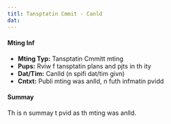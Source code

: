 ```yaml
---
titl: Tansptatin Cmmit - Canld
dat: 
---
```

#### Mting Inf
* **Mting Typ:** Tansptatin Cmmitt mting
* **Pups:** Rviw f tansptatin plans and pjts in th ity
* **Dat/Tim:** Canlld (n spifi dat/tim givn)
* **Cntxt:** Publi mting was anlld, n futh infmatin pvidd

#### Summay
Th is n summay t pvid as th mting was anlld.

